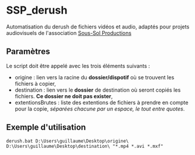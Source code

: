 # SSP_derush
Automatisation du derush de fichiers vidéos et audio, adaptés pour projets audiovisuels de l'association [Sous-Sol Productions](https://assos.utc.fr/ssp/)

## Paramètres
Le script doit être appelé avec les trois éléments suivants :
 * origine : lien vers la racine du **dossier/dispotif** où se trouvent les fichiers à copier,
 * destination : lien vers le **dossier** de destination où seront copiés les fichiers. **Ce dossier ne doit pas exister**,
 * extentionsBrutes : liste des extentions de fichiers à prendre en compte pour la copie, *séparées chacune par un espace, le tout entre quotes*.

## Exemple d'utilisation
`derush.bat D:\Users\guillaume\Desktop\origine\ D:\Users\guillaume\Desktop\destination\ "*.mp4 *.avi *.mxf"`
